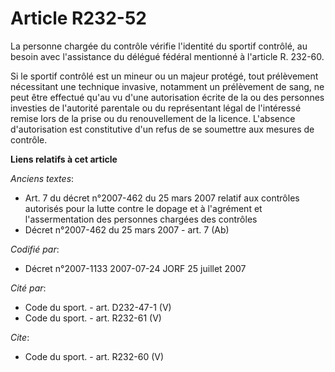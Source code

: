 # Article R232-52

La personne chargée du contrôle vérifie l'identité du sportif contrôlé, au besoin avec l'assistance du délégué fédéral
mentionné à l'article R. 232-60.

Si le sportif contrôlé est un mineur ou un majeur protégé, tout prélèvement nécessitant une technique invasive, notamment un
prélèvement de sang, ne peut être effectué qu'au vu d'une autorisation écrite de la ou des personnes investies de l'autorité
parentale ou du représentant légal de l'intéressé remise lors de la prise ou du renouvellement de la licence. L'absence
d'autorisation est constitutive d'un refus de se soumettre aux mesures de contrôle.

**Liens relatifs à cet article**

_Anciens textes_:

  - Art. 7 du décret n°2007-462 du 25 mars 2007 relatif aux contrôles autorisés pour la lutte contre le dopage et à l'agrément et l'assermentation des personnes chargées des contrôles
  - Décret n°2007-462 du 25 mars 2007 - art. 7 (Ab)

_Codifié par_:

  - Décret n°2007-1133 2007-07-24 JORF 25 juillet 2007

_Cité par_:

  - Code du sport. - art. D232-47-1 (V)
  - Code du sport. - art. R232-61 (V)

_Cite_:

  - Code du sport. - art. R232-60 (V)

